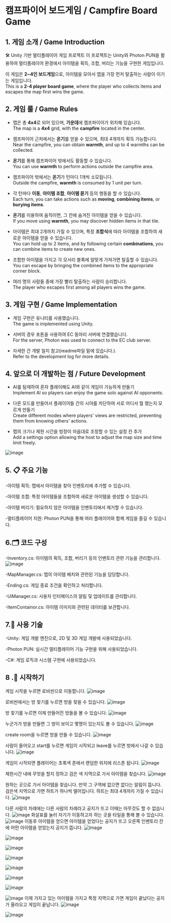# 캠프파이어 보드게임 / Campfire Board Game



## 1. 게임 소개 / Game Introduction
🛠️ Unity 기반 멀티플레이어 게임 프로젝트
이 프로젝트는 Unity와 Photon PUN을 활용하여 멀티플레이어 환경에서 아이템을 획득, 조합, 버리는 기능을 구현한 게임입니다.
  
이 게임은 **2~4인 보드게임**으로, 아이템을 모아서 맵을 가장 먼저 탈출하는 사람이 이기는 게임입니다.  
This is a **2-4 player board game**, where the player who collects items and escapes the map first wins the game.

## 2. 게임 룰 / Game Rules  
- 맵은 총 **4x4**로 되어 있으며, **가운데**에 캠프파이어가 위치해 있습니다.  
  The map is a **4x4** grid, with the **campfire** located in the center.
  
- 캠프파이어 근처에서는 **온기**를 얻을 수 있으며, 최대 4개까지 획득 가능합니다.  
  Near the campfire, you can obtain **warmth**, and up to 4 warmths can be collected.
  
- **온기**를 통해 캠프파이어 밖에서도 활동할 수 있습니다.  
  You can use **warmth** to perform actions outside the campfire area.
  
- 캠프파이어 밖에서는 **온기**가 턴마다 1개씩 소모됩니다.  
  Outside the campfire, **warmth** is consumed by 1 unit per turn.
  
- 각 턴마다 **이동**, **아이템 조합**, **아이템 묻기** 등의 행동을 할 수 있습니다.  
  Each turn, you can take actions such as **moving**, **combining items**, or **burying items**.
  
- **온기**를 이용하여 움직이면, 그 칸에 숨겨진 아이템을 얻을 수 있습니다.  
  If you move using **warmth**, you may discover hidden items in that tile.
  
- 아이템은 최대 2개까지 가질 수 있으며, 특정 **조합식**에 따라 아이템을 조합하여 새로운 아이템을 얻을 수 있습니다.  
  You can hold up to 2 items, and by following certain **combinations**, you can combine items to create new ones.
  
- 조합한 아이템을 가지고 각 모서리 블록에 알맞게 가져가면 탈출할 수 있습니다.  
  You can escape by bringing the combined items to the appropriate corner block.
  
- 여러 명의 사람들 중에 가장 빨리 탈출하는 사람이 승리합니다.  
  The player who escapes first among all players wins the game.

## 3. 게임 구현 / Game Implementation  
- 게임 구현은 유니티를 사용했습니다.  
  The game is implemented using Unity.
  
- 서버의 경우 포톤을 사용하여 EC 동아리 서버에 연결했습니다.  
  For the server, Photon was used to connect to the EC club server.
  
- 자세한 건 개발 일지 참고(readme파일 밑에 있습니다.).  
  Refer to the development log for more details.
  

## 4. 앞으로 더 개발하는 점 / Future Development  
- AI를 탐재하여 혼자 플레이해도 AI와 같이 게임이 가능하게 만들기  
  Implement AI so players can enjoy the game solo against AI opponents.
  
- 다른 모드를 만들어서 플레이어들 간의 시야를 차단하여 서로 어디서 뭘 했는지 모르게 만들기  
  Create different modes where players' views are restricted, preventing them from knowing others' actions.
  
- 맵의 크기나 제한 시간을 방장이 마음대로 조정할 수 있는 설정 칸 추가  
  Add a settings option allowing the host to adjust the map size and time limit freely.


![image](https://github.com/user-attachments/assets/2834190f-68a7-436e-9e4f-437adc3edb80)


## 5. 📋 주요 기능
-아이템 획득: 맵에서 아이템을 찾아 인벤토리에 추가할 수 있습니다.

-아이템 조합: 특정 아이템들을 조합하여 새로운 아이템을 생성할 수 있습니다.

-아이템 버리기: 필요하지 않은 아이템을 인벤토리에서 제거할 수 있습니다.

-멀티플레이어 지원: Photon PUN을 통해 여러 플레이어와 함께 게임을 즐길 수 있습니다.

## 6.🗂️ 코드 구성
-Inventory.cs: 아이템의 획득, 조합, 버리기 등의 인벤토리 관련 기능을 관리합니다.
![image](https://github.com/user-attachments/assets/b12c0af3-1c18-4dff-9529-419200a607e0)


-MapManager.cs: 맵의 아이템 배치와 관련된 기능을 담당합니다.

-Ending.cs: 게임 종료 조건을 확인하고 처리합니다.

-UiManager.cs: 사용자 인터페이스의 알림 및 업데이트를 관리합니다.

-ItemContainor.cs: 아이템 이미지와 관련된 데이터를 보관합니다.

## 7.🔧 사용 기술
-Unity: 게임 개발 엔진으로, 2D 및 3D 게임 개발에 사용되었습니다.

-Photon PUN: 실시간 멀티플레이어 기능 구현을 위해 사용되었습니다.

-C#: 게임 로직과 시스템 구현에 사용되었습니다.


## 8 .🚀 시작하기

게임 시작을 누르면 로비씬으로 이동합니다.
![image](https://github.com/user-attachments/assets/6253b407-b774-4a1c-8f8f-856f7ce80605)

로비씬에서는 방 찾기를 누르면 방을 찾을 수 있습니다.
![image](https://github.com/user-attachments/assets/61003dd0-e5db-4389-87b9-c18d8f1650e2)

방 찾기를 누르면 이제 만들어진 방들을 볼 수 있습니다.
![image](https://github.com/user-attachments/assets/72f7ccde-7acf-4227-9639-af7f8e600f03)

누군가가 방을 만들면 그 방이 보이고 몇명이 있는지도 볼 수 있습니다.
![image](https://github.com/user-attachments/assets/e8b3783b-b987-4ee9-be09-dbbf46302717)

create room을 누르면 방을 만들 수 있습니다.
![image](https://github.com/user-attachments/assets/c32aa391-cdd0-47ce-af06-d69c3ddc8c7e)

사람이 들어오고 start를 누르면 게임이 시작되고 leave를 누르면 방에서 나갈 수 있습니다.
![image](https://github.com/user-attachments/assets/1d1d2431-dcc0-4227-8d11-5ee19d84e87e)

게임이 시작되면 플레이어는 초록색 존에서 랜덤한 위치에 리스폰 됩니다.
![image](https://github.com/user-attachments/assets/2eec3d46-1428-4aa8-8e17-755ce34206f7)

제한시간 내에 무엇을 할지 정하고 검은 색 지역으로 가서 아이템을 찾습니다.
![image](https://github.com/user-attachments/assets/bfac0ad3-42f5-4e2d-9de8-e61610178e06)

원하는 곳으로 가서 아이템을 찾습니다. 만약 그 구역에 없으면 없다는 알림이 뜹니다.
검은색 지역으로 가면 하트가 하나씩 떨어집니다. 하트는 최대 4개까지 가질 수 있습니다.
![image](https://github.com/user-attachments/assets/c653c262-601b-4863-8fc1-8de833f42520)

다른 사람의 차례에는 다른 사람의 차례라고 공지가 뜨고 이때는 아무것도 할 수 없습니다.
![image](https://github.com/user-attachments/assets/20d09673-531c-418a-96ba-e90beff08b6c)
화살표를 눌러 자기가 이동하고자 하는 곳을 타일을 통해 볼 수 있습니다.
![image](https://github.com/user-attachments/assets/58415de2-8b0e-4eb3-813c-23c0eb3d3061)
이동후 아이템을 얻으면 아이템을 얻었다는 공지가 뜨고 오른쪽 인벤토리 칸에 어떤 아이템을 얻었는지 공지가 뜹니다.
![image](https://github.com/user-attachments/assets/10012472-1955-421a-a105-ec0fa12cfa90)

![image](https://github.com/user-attachments/assets/75357961-2653-43f0-9061-288227742689)

![image](https://github.com/user-attachments/assets/4e2426a1-6ab7-4b40-8fb3-7d6685290471)

![image](https://github.com/user-attachments/assets/0465f517-2e1f-4561-8718-b730d301aa71)

![image](https://github.com/user-attachments/assets/8095b085-199d-4bb3-8fa9-5a59df4b6a56)

![image](https://github.com/user-attachments/assets/a841194e-2793-4a5b-a1db-f2ee4d552d5c)

![image](https://github.com/user-attachments/assets/64a48d84-91f5-490b-8cf3-a461e82d6625)

![image](https://github.com/user-attachments/assets/af81e5dd-af29-4a68-a1e7-e1477a117d3c)
이제 가지고 있는 아이템을 가지고 특정 지역으로 가면 게임이 끝났다는 공지가 올라오고 게임이 끝납니다.
![image](https://github.com/user-attachments/assets/86e6a3ef-f3ad-4a17-83ef-9260329f4ae5)

![image](https://github.com/user-attachments/assets/e6dd22e7-d083-4c8b-9481-437736836f01)

















